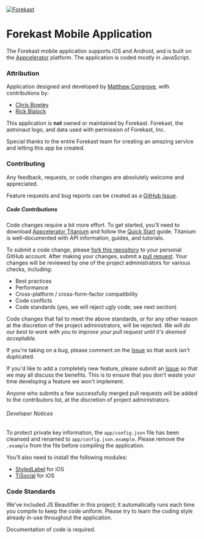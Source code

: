 [![Forekast](https://raw.githubusercontent.com/mcongrove/ForekastMobile/master/forekast.png)](https://github.com/mcongrove/ForekastMobile)

# Forekast Mobile Application

The Forekast mobile application supports iOS and Android, and is built on the [Appcelerator](http://www.appcelerator.com/) platform. The application is coded mostly in JavaScript.

### Attribution

Application designed and developed by [Matthew Congrove](https://github.com/mcongrove), with contributions by:

 * [Chris Bowley](https://github.com/fridayforward)
 * [Rick Blalock](https://github.com/rblalock)

This application is __not__ owned or maintained by Forekast. Forekast, the astronaut logo, and data used with permission of Forekast, Inc.

Special thanks to the entire Forekast team for creating an amazing service and letting this app be created.

### Contributing

Any feedback, requests, or code changes are absolutely welcome and appreciated.

Feature requests and bug reports can be created as a [GitHub Issue](https://github.com/mcongrove/ForekastMobile/issues).

##### Code Contributions

Code changes require a bit more effort. To get started, you'll need to download [Appcelerator Titanium](http://www.appcelerator.com/titanium/download-titanium/) and follow the [Quick Start](http://docs.appcelerator.com/titanium/latest/#!/guide/Quick_Start) guide. Titanium is well-documented with API information, guides, and tutorials.

To submit a code change, please [fork this repository](https://github.com/mcongrove/ForekastMobile/fork) to your personal GitHub account. After making your changes, submit a [pull request](https://github.com/mcongrove/ForekastMobile/pulls). Your changes will be reviewed by one of the project administrators for various checks, including:

 * Best practices
 * Performance
 * Cross-platform / cross-form-factor compatibility
 * Code conflicts
 * Code standards (yes, we will reject ugly code; see next section)

Code changes that fail to meet the above standards, or for any other reason at the discretion of the project administrators, will be rejected. _We will do our best to work with you to improve your pull request until it's deemed acceptable._

If you're taking on a bug, please comment on the [Issue](https://github.com/mcongrove/ForekastMobile/issues) so that work isn't duplicated.

If you'd like to add a completely new feature, please submit an [Issue](https://github.com/mcongrove/ForekastMobile/issues) so that we may all discuss the benefits. This is to ensure that you don't waste your time developing a feature we won't implement.

Anyone who submits a few successfully merged pull requests will be added to the contributors list, at the discretion of project administrators.

###### Developer Notices

To protect private key information, the `app/config.json` file has been cleansed and renamed to `app/config.json.example`. Please remove the `.example` from the file before compiling the application.

You'll also need to install the following modules:

 * [StyledLabel](https://github.com/appcelerator/titanium_modules/tree/master/styledlabel) for iOS
 * [TiSocial](https://github.com/viezel/TiSocial.Framework) for iOS

### Code Standards

We've included JS Beautifier in this project; it automatically runs each time you compile to keep the code uniform. Please try to learn the coding style already in-use throughout the application.

Documentation of code is required.
